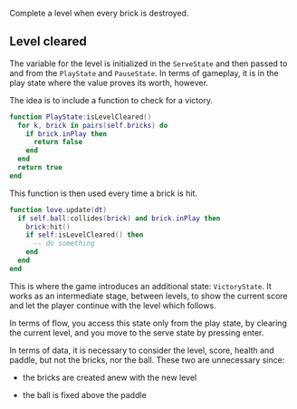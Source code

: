 Complete a level when every brick is destroyed.

## Level cleared

The variable for the level is initialized in the `ServeState` and then passed to and from the `PlayState` and `PauseState`. In terms of gameplay, it is in the play state where the value proves its worth, however.

The idea is to include a function to check for a victory.

```lua
function PlayState:isLevelCleared()
  for k, brick in pairs(self.bricks) do
    if brick.inPlay then
      return false
    end
  end
  return true
end
```

This function is then used every time a brick is hit.

```lua
function love.update(dt)
  if self.ball:collides(brick) and brick.inPlay then
    brick:hit()
    if self:isLevelCleared() then
      -- do something
    end
  end
end
```

This is where the game introduces an additional state: `VictoryState`. It works as an intermediate stage, between levels, to show the current score and let the player continue with the level which follows.

In terms of flow, you access this state only from the play state, by clearing the current level, and you move to the serve state by pressing enter.

In terms of data, it is necessary to consider the level, score, health and paddle, but not the bricks, nor the ball. These two are unnecessary since:

- the bricks are created anew with the new level

- the ball is fixed above the paddle
